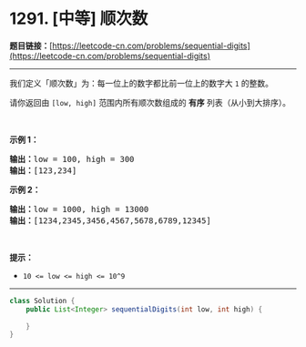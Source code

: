 # 1291. [中等] 顺次数

**题目链接：**[https://leetcode-cn.com/problems/sequential-digits](https://leetcode-cn.com/problems/sequential-digits)

---

<div class="content__1Y2H">
 <div class="notranslate">
  <p>我们定义「顺次数」为：每一位上的数字都比前一位上的数字大 <code>1</code> 的整数。</p> 
  <p>请你返回由&nbsp;<code>[low, high]</code>&nbsp;范围内所有顺次数组成的 <strong>有序</strong> 列表（从小到大排序）。</p> 
  <p>&nbsp;</p> 
  <p><strong>示例 1：</strong></p> 
  <pre class="language-text"><strong>输出：</strong>low = 100, high = 300
<strong>输出：</strong>[123,234]
</pre> 
  <p><strong>示例 2：</strong></p> 
  <pre class="language-text"><strong>输出：</strong>low = 1000, high = 13000
<strong>输出：</strong>[1234,2345,3456,4567,5678,6789,12345]
</pre> 
  <p>&nbsp;</p> 
  <p><strong>提示：</strong></p> 
  <ul> 
   <li><code>10 &lt;= low &lt;= high &lt;= 10^9</code></li> 
  </ul> 
 </div>
</div>

---

```java
class Solution {
    public List<Integer> sequentialDigits(int low, int high) {
        
    }
}
```